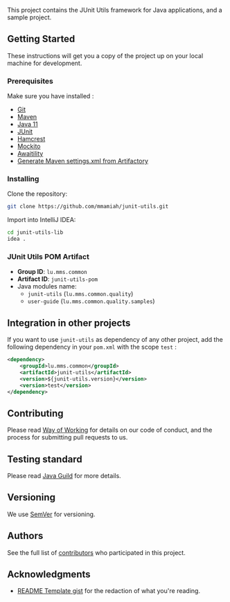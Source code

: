 This project contains the JUnit Utils framework for Java applications, and a sample project.

## Getting Started

These instructions will get you a copy of the project up on your local machine for development.

### Prerequisites

Make sure you have installed :
- [Git](https://git-scm.com/)
- [Maven](https://maven.apache.org/)
- [Java 11](https://openjdk.java.net/install/)
- [JUnit](https://junit.org/junit5/)
- [Hamcrest](http://hamcrest.org/JavaHamcrest/tutorial)
- [Mockito](https://site.mockito.org/)
- [Awaitility](http://www.awaitility.org/)
- [Generate Maven settings.xml from Artifactory](https://confluence.europe.intranet/pages/viewpage.action?pageId=650827708#LinuxDeveloperWorkstation(IPCDevtop)-Mavenconfiguration)

### Installing

Clone the repository:
```bash
git clone https://github.com/mmamiah/junit-utils.git
```

Import into IntelliJ IDEA:
```bash
cd junit-utils-lib
idea .
```

### JUnit Utils POM Artifact
- **Group ID**: `lu.mms.common`
- **Artifact ID**: `junit-utils-pom`
- Java modules name:
  - `junit-utils` (`lu.mms.common.quality`)
  - `user-guide` (`lu.mms.common.quality.samples`)
  
## Integration in other projects
If you want to use `junit-utils` as dependency of any other project, add the following dependency in your `pom.xml` with the scope `test` :
```xml
<dependency>
    <groupId>lu.mms.common</groupId>
    <artifactId>junit-utils</artifactId>
    <version>${junit-utils.version}</version>
    <version>test</version>
</dependency>
```

## Contributing
Please read [Way of Working](https://confluence.europe.intranet/display/LTP/How+To) for details on our code of conduct, 
and the process for submitting pull requests to us.

## Testing standard
Please read [Java Guild](https://confluence.europe.intranet/x/u4k0CQ) for more details.

## Versioning
We use [SemVer](http://semver.org/) for versioning.

## Authors
See the full list of [contributors](https://github.com/junit-utils-lib/tree/master)
who participated in this project.

## Acknowledgments
* [README Template gist](https://gist.githubusercontent.com/PurpleBooth/109311bb0361f32d87a2/raw/824da51d0763e6855c338cc8107b2ff890e7dd43/README-Template.md) 
for the redaction of what you're reading.